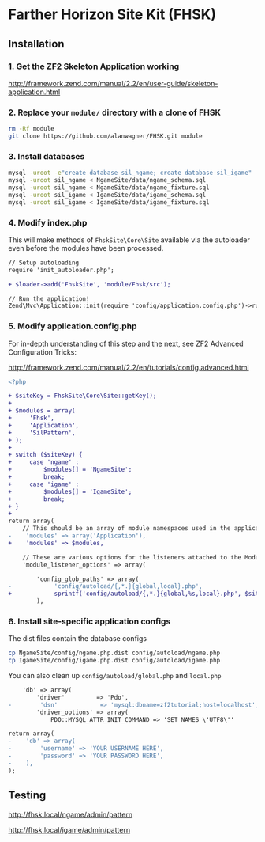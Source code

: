 Farther Horizon Site Kit (FHSK)
===

Installation
------------------------------

### 1.  Get the ZF2 Skeleton Application working
http://framework.zend.com/manual/2.2/en/user-guide/skeleton-application.html

### 2.  Replace your `module/` directory with a clone of FHSK
```bash
rm -Rf module
git clone https://github.com/alanwagner/FHSK.git module
```

### 3.  Install databases
```bash
mysql -uroot -e"create database sil_ngame; create database sil_igame"
mysql -uroot sil_ngame < NgameSite/data/ngame_schema.sql
mysql -uroot sil_ngame < NgameSite/data/ngame_fixture.sql
mysql -uroot sil_igame < IgameSite/data/igame_schema.sql
mysql -uroot sil_igame < IgameSite/data/igame_fixture.sql
```

### 4.  Modify index.php

This will make methods of `FhskSite\Core\Site` available via the autoloader even before the modules have been processed.

```diff
// Setup autoloading
require 'init_autoloader.php';

+ $loader->add('FhskSite', 'module/Fhsk/src');

// Run the application!
Zend\Mvc\Application::init(require 'config/application.config.php')->run();
```

### 5.  Modify application.config.php

For in-depth understanding of this step and the next, see ZF2 Advanced Configuration Tricks:

http://framework.zend.com/manual/2.2/en/tutorials/config.advanced.html

```diff
<?php

+ $siteKey = FhskSite\Core\Site::getKey();
+ 
+ $modules = array(
+     'Fhsk',
+     'Application',
+     'SilPattern',
+ );
+ 
+ switch ($siteKey) {
+     case 'ngame' :
+         $modules[] = 'NgameSite';
+         break;
+     case 'igame' :
+         $modules[] = 'IgameSite';
+         break;
+ }
+ 
return array(
    // This should be an array of module namespaces used in the application.
-    'modules' => array('Application'),
+    'modules' => $modules,

    // These are various options for the listeners attached to the ModuleManager
    'module_listener_options' => array(
```
```diff
        'config_glob_paths' => array(
-            'config/autoload/{,*.}{global,local}.php',
+            sprintf('config/autoload/{,*.}{global,%s,local}.php', $siteKey),
        ),
```

### 6.  Install site-specific application configs

The dist files contain the database configs

```bash
cp NgameSite/config/ngame.php.dist config/autoload/ngame.php
cp IgameSite/config/igame.php.dist config/autoload/igame.php
```

You can also clean up `config/autoload/global.php` and `local.php`
```diff
    'db' => array(
        'driver'         => 'Pdo',
-        'dsn'            => 'mysql:dbname=zf2tutorial;host=localhost',
        'driver_options' => array(
            PDO::MYSQL_ATTR_INIT_COMMAND => 'SET NAMES \'UTF8\''
```
```diff
return array(
-    'db' => array(
-        'username' => 'YOUR USERNAME HERE',
-        'password' => 'YOUR PASSWORD HERE',
-    ),
);
```
Testing
-------------------------

http://fhsk.local/ngame/admin/pattern

http://fhsk.local/igame/admin/pattern
